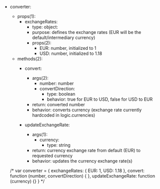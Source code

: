 * converter:
    * props(1):
        * exchangeRates:
            * type: object:
            * purpose: defines the exchange rates (EUR will be the default/intermediary currency)
            * props(2):
                * EUR: number, initialized to 1
                * USD: number, initialized to 1.18
    * methods(2):
        * convert:
            * args(2):
                * number: number
                * convertDirection: 
                    * type: boolean
                    * behavior: true for EUR to USD, false for USD to EUR
            * return: converted number
            * behavior: converts currency (exchange rate currently hardcoded in logic.currencies)

        * updateExchangeRate:
            * args(1):
                * currency:
                    * type: string
            * return: currency exchange rate from default (EUR) to requested currency
            * behavior: updates the currency exchange rate(s)

    /*
    var converter = {
        exchangeRates: { EUR: 1, USD: 1.18 },
        convert: function (number, convertDirection) { },
        updateExchangeRate: function (currency) {}
    }
    */